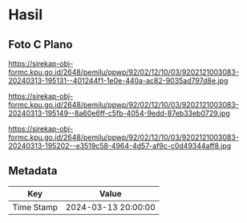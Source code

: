 # Hasil

## Foto C Plano

https://sirekap-obj-formc.kpu.go.id/2648/pemilu/ppwp/92/02/12/10/03/9202121003083-20240313-195131--401244f1-1e0e-440a-ac82-9035ad797d8e.jpg

https://sirekap-obj-formc.kpu.go.id/2648/pemilu/ppwp/92/02/12/10/03/9202121003083-20240313-195149--8a60e6ff-c5fb-4054-9edd-87eb33eb0729.jpg

https://sirekap-obj-formc.kpu.go.id/2648/pemilu/ppwp/92/02/12/10/03/9202121003083-20240313-195202--e3519c58-4964-4d57-af9c-c0d49344aff8.jpg


## Metadata

| Key        | Value               |
| ---------- | ------------------- |
| Time Stamp | 2024-03-13 20:00:00 |



